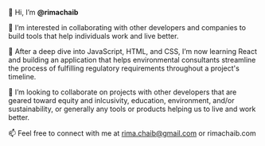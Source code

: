 👋 Hi, I’m **@rimachaib**

👀 I’m interested in collaborating with other developers and companies to build tools that help individuals work and live better.

🌱 After a deep dive into JavaScript, HTML, and CSS, I’m now learning React and building an application that helps environmental consultants streamline the process of fulfilling regulatory requirements throughout a project's timeline.

💞️ I’m looking to collaborate on projects with other developers that are geared toward equity and inlcusivity, education, environment, and/or sustainability, or generally any tools or products helping us to live and work better. 

📫 Feel free to connect with me at rima.chaib@gmail.com or rimachaib.com


